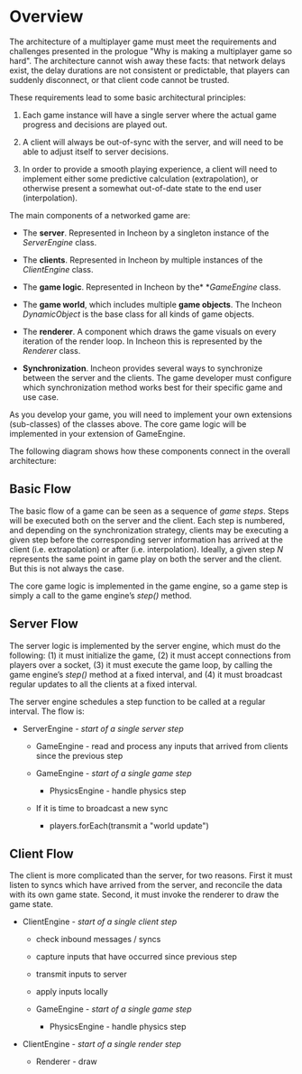 # Overview

The architecture of a multiplayer game must meet the requirements and challenges presented in the prologue "Why is making a multiplayer game so hard".  The architecture cannot wish away these facts: that network delays exist, the delay durations are not consistent or predictable, that players can suddenly disconnect, or that client code cannot be trusted.

These requirements lead to some basic architectural principles:

1. Each game instance will have a single server where the actual game progress and decisions are played out.

2. A client will always be out-of-sync with the server, and will need to be able to adjust itself to server decisions.

3. In order to provide a smooth playing experience, a client will need to implement either some predictive calculation (extrapolation), or otherwise present a somewhat out-of-date state to the end user (interpolation).

The main components of a networked game are:

* The **server**. Represented in Incheon by a singleton instance of the *ServerEngine* class.

* The **clients**. Represented in Incheon by multiple instances of the *ClientEngine* class.

* The **game logic**. Represented in Incheon by the* **GameEngine* class.

* The **game world**, which includes multiple **game objects**. The Incheon *DynamicObject* is the base class for all kinds of game objects.

* The **renderer**.  A component which draws the game visuals on every iteration of the render loop.  In Incheon this is represented by the *Renderer* class.

* **Synchronization**. Incheon provides several ways to synchronize between the server and the clients. The game developer must configure which synchronization method works best for their specific game and use case.

As you develop  your game, you will need to implement your own extensions (sub-classes) of the classes above. The core game logic will be implemented in your extension of GameEngine.

The following diagram shows how these components connect in the overall architecture:

## Basic Flow

The basic flow of a game can be seen as a sequence of *game steps*. Steps will be executed both on the server and the client. Each step is numbered, and depending on the synchronization strategy, clients may be executing a given step before the corresponding server information has arrived at the client (i.e. extrapolation) or after (i.e. interpolation). Ideally, a given step *N* represents the same point in game play on both the server and the client. But this is not always the case.

The core game logic is implemented in the game engine, so a game step is simply a call to the game engine’s *step()* method.

## Server Flow

The server logic is implemented by the server engine, which must do the following: (1) it must initialize the game, (2) it must accept connections from players over a socket, (3) it must execute the game loop, by calling the game engine’s *step()* method at a fixed interval, and (4) it must broadcast regular updates to all the clients at a fixed interval.

The server engine schedules a step function to be called at a regular interval. The flow is:

* ServerEngine - *start of a single server step*

    * GameEngine - read and process any inputs that arrived from clients since the previous step

    * GameEngine - *start of a single game step*

        * PhysicsEngine - handle physics step

    * If it is time to broadcast a new sync

        * players.forEach(transmit a "world update")

## Client Flow

The client is more complicated than the server, for two reasons.  First it must listen to syncs which have arrived from the server, and reconcile the data with its own game state.  Second, it must invoke the renderer to draw the game state.

* ClientEngine - *start of a single client step*

    * check inbound messages / syncs

    * capture inputs that have occurred since previous step

    * transmit inputs to server

    * apply inputs locally

    * GameEngine - *start of a single game step*

        * PhysicsEngine - handle physics step

* ClientEngine - *start of a single render step*

    * Renderer - draw
